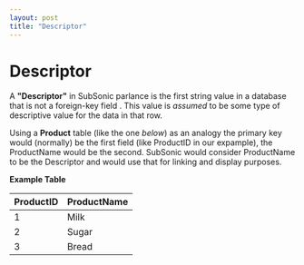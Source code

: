 ```yaml
---
layout: post
title: "Descriptor"
---
```


# Descriptor #

A __"Descriptor"__ in SubSonic parlance is the first string value in a database that is not a foreign-key field . This value is _assumed_ to be some type of descriptive value for the data in that row.

Using a __Product__ table (like the one _below_) as an analogy the primary key would (normally) be the first field (like ProductID in our expample), the ProductName would be the second. SubSonic would consider ProductName to be the Descriptor and would use that for linking and display purposes.

__Example Table__

ProductID | ProductName
--------- | -----------
1         | Milk
2         | Sugar
3         | Bread

